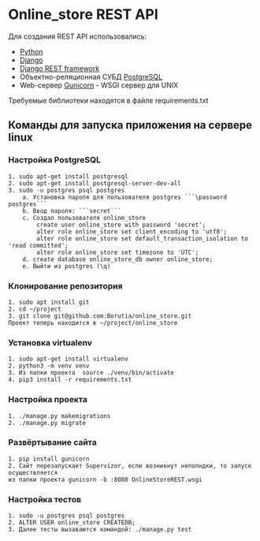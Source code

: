 # Online_store REST API

Для создания REST API использовались:
 - [Python](https://www.python.org/)
 - [Django](https://www.djangoproject.com/) 
 - [Django REST framework](https://www.django-rest-framework.org/)
 - Объектно-реляционная СУБД [PostgreSQL](https://www.postgresql.org/)
 - Web-сервер [Gunicorn](https://gunicorn.org/) - WSGI сервер для UNIX

Требуемые библиотеки находятся в файле requirements.txt

## Команды для запуска приложения на сервере linux
### Настройка PostgreSQL
    1. sudo apt-get install postgresql
    2. sudo apt-get install postgresql-server-dev-all
    3. sudo -u postgres psql postgres
        a. Установка пароля для пользователя postgres ```\password postgres```
        b. Ввод пароля: ```secret```
        c. Создал пользователя online_store
            create user online_store with password 'secret';
            alter role online_store set client_encoding to 'utf8';
            alter role online_store set default_transaction_isolation to 'read committed';
            alter role online_store set timezone to 'UTC';
        d. create database online_store_db owner online_store;
        e. Выйти из postgres (\q)   
### Клонирование репозитория
    1. sudo apt install git
    2. cd ~/project 
    3. git clone git@github.com:Borutia/online_store.git
    Проект теперь находится в ~/project/online_store
### Установка virtualenv
    1. sudo apt-get install virtualenv
    2. python3 -m venv venv
    3. Из папки проекта  source ./venv/bin/activate
    4. pip3 install -r requirements.txt
### Настройка проекта 
    1. ./manage.py makemigrations
    2. ./manage.py migrate
### Развёртывание сайта
    1. pip install gunicorn   
    2. Сайт перезапускает Supervizor, если возникнут неполндки, то запуск осуществляется 
    из папки проекта gunicorn -b :8080 OnlineStoreREST.wsgi 
### Настройка тестов
    1. sudo -u postgres psql postgres
    2. ALTER USER online_store CREATEDB;
    3. Далее тесты вызаваются командой: ./manage.py test
